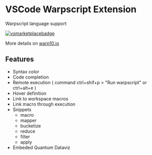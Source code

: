 # VSCode Warpscript Extension

Warpscript language support

[![vsmarketplacebadge](https://vsmarketplacebadge.apphb.com/version/xavmarin.warpscript-language.svg)](https://marketplace.visualstudio.com/items?itemName=xavmarin.warpscript-language)

More details on [warp10.io](http://www.warp10.io)

## Features

- Syntax color
- Code completion
- Remote execution ( command ctrl+shif+p > "Run warpscript" or ctrl+alt+e )
- Hover definition
- Link to workspace macros
- Link macro through execution
- Snippets
  - macro
  - mapper 
  - bucketize
  - reduce
  - filter
  - apply
- Embeded Quantum Dataviz